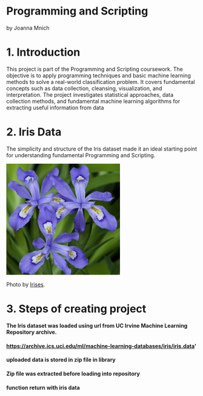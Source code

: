 # Programming and Scripting

by Joanna Mnich

# 1. Introduction

This project is part of the Programming and Scripting coursework.
The objective is to apply programming techniques and basic machine learning methods to solve a real-world classification problem.
It covers fundamental concepts such as data collection, cleansing, visualization, and interpretation.
The project investigates statistical approaches, data collection methods, and fundamental machine learning algorithms for extracting useful information from data

# 2. Iris Data



The simplicity and structure of the Iris dataset made it an ideal starting point for understanding fundamental Programming and Scripting.

<img src="iris2.png" alt="Iris flower" width="300"/>

Photo by <a href="https://www.thespruce.com/irises-for-flower-garden-1315808/" rel="nofollow">Irises</a>.</p> 


# 3. Steps of creating project
#### The Iris dataset was loaded using url from UC Irvine Machine Learning Repository archive.
#### https://archive.ics.uci.edu/ml/machine-learning-databases/iris/iris.data'
#### uploaded data is stored in zip file in library
#### Zip file was extracted before loading into repository
#### function return with iris data
